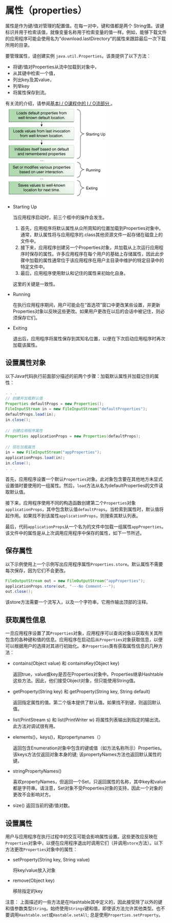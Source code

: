 # 属性（properties）
属性是作为键/值对管理的配置值。在每一对中，键和值都是两个 String值。该键标识并用于检索该值，就像变量名称用于检索变量的值一样。例如，能够下载文件的应用程序可能会使用名为“download.lastDirectory”的属性来跟踪最后一次下载所用的目录。

要管理属性，请创建实例 `java.util.Properties`。该类提供了以下方法：

* 将键/值对Properties从流中加载到对象中，
* 从其键中检索一个值，
* 列出key及其value，
* 列举key
* 将属性保存到流。

有关流的介绍，请参阅[基本I / O课程中的 I / O流部分 ](/content/essential/io/streams.md)。
![](/assets/essential/environment/environment-1loads.gif)

* Starting Up

    当应用程序启动时，前三个框中的操作会发生。
    
    1. 首先，应用程序将默认属性从众所周知的位置加载到Properties对象中。通常，默认属性将与应用程序的.class其他资源文件一起存储在磁盘上的文件中。
    2. 接下来，应用程序创建另一个Properties对象，并加载从上次运行应用程序时保存的属性。许多应用程序在每个用户的基础上存储属性，因此此步骤中加载的属性通常位于该应用程序在用户主目录中维护的特定目录中的特定文件中。
    3. 最后，应用程序使用默认和记住的属性来初始化自身。
    
    这里的关键是一致性。
* Running
    
    在执行应用程序期间，用户可能会在“首选项”窗口中更改某些设置，并更新Properties对象以反映这些更改。如果用户更改在以后的会话中被记住，则必须保存它们。
    
* Exiting

    退出后，应用程序将属性保存到其知名位置，以便在下次启动应用程序时再次加载该属性。
    
## 设置属性对象
以下Java代码执行前面部分描述的前两个步骤：加载默认属性并加载记住的属性：
```java
. . .
// 创建并加载默认值
Properties defaultProps = new Properties();
FileInputStream in = new FileInputStream("defaultProperties");
defaultProps.load(in);
in.close();

// 创建应用程序属性
Properties applicationProps = new Properties(defaultProps);

// 现在加载属性
in = new FileInputStream("appProperties");
applicationProps.load(in);
in.close();
. . .
```

首先，应用程序设置一个默认`Properties`对象。此对象包含要在其他地方未显式设置值时要使用的一组属性。然后，`load`方法从名为defaultProperties的文件读取默认值。

接下来，应用程序使用不同的构造函数创建第二个`Properties`对象`applicationProps`，其中包含默认值`defaultProps`。当检索到属性时，默认值将起作用。如果找不到该属性`applicationProps`，则搜索其默认列表。

最后，代码`applicationProps`从一个名为的文件中加载一组属性`appProperties`。该文件中的属性是从上次调用应用程序中保存的属性，如下一节所述。

## 保存属性
以下示例使用上一个示例写出应用程序属性`Properties.store`。默认属性不需要每次保存，因为它们不会更改。
```java
FileOutputStream out = new FileOutputStream("appProperties");
applicationProps.store(out, "---No Comment---");
out.close();
```
该store方法需要一个流写入，以及一个字符串，它用作输出顶部的注释。

## 获取属性信息
一旦应用程序设置了其`Properties`对象，应用程序可以查询对象以获取有关其所包含的各种键和值的信息。应用程序在启动后从`Properties`对象获取信息，以便可以根据用户的选择对其进行初始化。本`Properties`类有获取属性信息的几种方法：

* contains(Object value) 和 containsKey(Object key)

    返回true，value或key是否在Properties对象中。Properties继承Hashtable这些方法。因此，他们接受Object对象，但只能使用String值。

* getProperty(String key) 和 getProperty(String key, String default)

    返回指定属性的值。第二个版本提供了默认值。如果找不到键，则返回默认值。
    
* list(PrintStream s) 和 list(PrintWriter w)
    将属性列表输出到指定的输出流。此方法对调试很有用。

* elements()，keys()，和propertynames（）

    返回包含Enumeration对象中包含的键或值（如方法名称所示）Properties。该keys方法仅返回对象本身的键; 该propertyNames方法也返回默认属性的键。

* stringPropertyNames()

    喜欢propertyNames，但返回一个Set<String>，只返回属性的名称，其中key和value都是字符串。请注意，Set对象不受Properties对象的支持，因此一个对象的更改不会影响对方。

* size()
    返回当前的键/值对数。
    
    
## 设置属性
用户与应用程序在执行过程中的交互可能会影响属性设置。这些更改应反映在`Properties`对象中，以便在应用程序退出时调用它们（并调用`store`方法）。以下方法更改`Properties`对象中的属性：

* setProperty(String key, String value)
    
    将key/value放入对象

* remove(Object key)

    移除指定的key
    
注意：  上面描述的一些方法是在Hashtable其中定义的，因此接受除了以外的键和值参数类型`String`。始终使用`Strings`键和值，即使该方法允许其他类型。也不要调用`Hashtable.set`或`Hastable.setAll`; 总是使用`Properties.setProperty`。